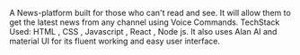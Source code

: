 A News-platform built for those who can't read and see.
It will allow them to get the latest news from any channel using Voice Commands.
TechStack Used: HTML , CSS , Javascript , React , Node js.
It also uses Alan AI and material UI for its fluent working and easy user interface.
